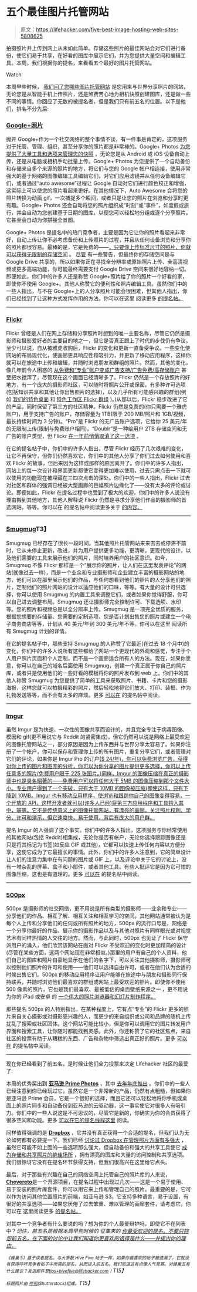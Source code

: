 # 五个最佳图片托管网站

> 原文：<https://lifehacker.com/five-best-image-hosting-web-sites-5808625>

拍摄照片并上传到网上从未如此简单。存储这些照片的最佳网站会对它们进行备份，使它们易于共享，在好看的图库中展示它们，并为您提供大量空间和编辑工具。本周，我们根据你的提名，来看看五个最好的图片托管网站。

Watch

本周早些时候， [我们问了您哪些图片托管网站](https://lifehacker.com/whats-the-best-image-hosting-web-site-1679571156) 是您用来与世界分享照片的网站，无论您是从智能手机上传照片，还是煞费苦心地为相机快照创建图库，还是做一些不同的事情。你回应了无数的被提名者，但是我们只有前五名的位置。以下是他们，排名不分先后:

### [Google+照片](https://www.google.com/photos/about/?page=auto-awesome)

抛开 Google+作为一个社交网络的整个事情不谈，有一件事是肯定的，这项服务对于托管、管理、组织，甚至分享你的照片都是非常棒的。Google+ Photos [为您提供了大量工具和选项来管理您的快照](https://lifehacker.com/all-the-awesome-stuff-you-can-do-with-google-photos-1590108193) ，无论您是从 Android 或 iOS 设备自动上传，还是从电脑或相机手动批量上传。Google+ Photos 为您提供了一个自动备份和存储来自多个来源的照片的地方，将它们与您的 Google 帐户相连接，使用非常强大的基于网络的图像编辑工具编辑它们，对它们应用滤镜并从任何设备编辑它们，或者通过“auto awesome”过程让 Google 自动对它们进行颜色校正和增强，这实际上可以使您的照片看起来更好。在其他情况下，Auto Awesome 会将您的照片转换为动画 gif，一次捕捉多个瞬间，或者只是让您的照片在浏览和分享时更有趣。Google+ Photos 还会自动将您的照片组织成“时刻”或“事件”，如度假或旅行，并会自动为您创建基于日期的图库，以便您可以轻松地分组或逐个分享照片。它甚至会自动为你拼接全景图。

Google+ Photos 是提名中的热门竞争者，主要是因为它让你的照片看起来非常好，自动上传让你不必考虑备份和上传照片的过程，并且从任何设备浏览和分享你的照片都很容易。最棒的是，它是免费的——[，只要你上传标准尺寸的照片，你就可以获得无限制的存储空间](https://lifehacker.com/google-vs-dropbox-which-is-better-for-hosting-and-sha-1488854866) 。 [尽管](https://support.google.com/plus/answer/156348?hl=en) 有一些警告，但最终你的存储空间是与 Google Drive 共享的，所以如果你正在寻找全分辨率或原始照片上传、全高清视频或更多高端功能，你可能最终需要支付 Google Drive 空间来很好地容纳一切。即便如此，你们中的许多人还是称赞 Google+照片给了你的照片一个好看的家，即使你不使用 Google+。其他人称赞它的便利性和照片编辑工具。虽然你们中的一些人指出，与不在 Google+上的人分享照片可能会很困难，但其他人指出，你们已经找到了让这种方式发挥作用的方法。你可以在这里 阅读更多 [的提名帖。](http://lifehacker.com/vote-google-photos-why-space-may-be-limited-and-ful-1679572797)

* * *

### [Flickr](http://flickr.com/)

Flickr 曾经是人们在网上存储和分享照片时想到的唯一主要名称，尽管它仍然是摄影师和摄影爱好者的主要目的地之一，但它是否真正跟上了时代的步伐仍有争议。至少可以说，自从被雅虎收购后，Flickr 的变化和更新一直备受争议。一些变化使网站的布局现代化，使画廊更具响应性和吸引力，并更新了移动应用程序，这样你就可以在旅途中上传和编辑，并随时浏览朋友和群组的照片。然而，其他的变化，像几年前令人困惑的 [从免费和“专业”账户变成广告支持/广告免费/高存储账户](http://lifehacker.com/flickr-offers-1tb-of-free-space-for-your-photos-50-ye-508972406) 甚至把水搅浑了，尽管现在这个画面已经清晰多了。Flickr 仍然是一个存放照片的好地方，有一个庞大的摄影师社区，可以随时将照片公开或保密，有多种许可选项(包括知识共享和其他让你出售照片的选择)，以及几乎所有可能感兴趣的群组(例如 [我们的特色桌面](https://www.flickr.com/groups/lifehacker-desktop-showandtell/pool/) 和 [特色工作区 Flickr 群组](https://www.flickr.com/groups/lifehacker-workspace-showandtell/pool/) )。)从那以后，Flickr 稳步改进了它的产品，同时保留了第三方的社区精神。Flickr 仍然是免费的(你只需要一个雅虎账户)，用于支持广告的账户，存储容量为 1TB(限于 200 MB/照片和 1GB/视频，最长持续时间为 3 分钟)。“Pro”是 Flickr 的无广告账户选项，它给你 25 美元/年的无限制上传(限制与免费账户相同)。“Doublr”是一种给用户 2TB 存储空间和无广告的账户类型，但 Flickr [在一年前悄悄取消了这一选项](http://www.siliconbeat.com/2014/01/28/no-more-doublr-for-flickr/) 。

在它的提名帖子中，你们中的许多人指出，尽管 Flickr 经历了几次艰难的变化，让它不再保守，但你们仍然喜欢它，你们中的其他人分享了你们过去如何使用和喜欢 Flickr 的故事，但后来因为这样或那样的原因离开了。你们中的许多人指出，网站上的每一次设计和界面更新都使它变得更加难以使用，过去只需点击一下就可以使用的功能现在被埋藏在三四次点击的深处。你们中的一些人指出，Flickr 过去对社区和群体的强调已经被大型画廊的巨幅照片边缘化了——没有太多的评论或讨论。即便如此，Flickr 在提名过程中也受到了极大的欢迎，你们中的许多人说没有理由搬到其他地方，其他人解释说 Flickr 仍然是寻求分享他们作品的摄影师的首选网站，等等。你可以在 的提名帖中阅读更多关于 [的内容。](http://lifehacker.com/vote-flickr-why-its-pretty-arguable-whether-or-not-th-1679571926)

* * *

### [Smugmug](http://www.smugmug.com/)T3】

Smugmug 已经存在了很长一段时间，当其他照片托管网站来来去去或停滞不前时，它从未停止更新，改进，并为用户提供更多功能，更清晰，更现代的设计，以及他们需要的工具来展示他们的照片，同时培养用户的社区意识。如今，Smugmug 不像 Flickr 那样是一个“展示你的照片，让人们在这里发表评论”的网站(就像过去一样)，而是一个业余和专业摄影师和企业建立丰富的摄影网站的地方，他们可以在那里展示他们的作品，与任何想看到他们的照片的人分享他们的照片，定制他们的照片网站的设计以适应他们的口味，等等。有大量的设计可供选择，你可以使用 Smugmug 的内置工具来调整它们，或者如果你觉得舒服，你可以自己进去调整布局。Smugmug 还让摄影师完全控制许可、下载选项、水印等。您的照片和视频总是以全分辨率上传。Smugmug 是一项完全优质的服务，根据您想要的存储量、您需要的定制选项、您是否计划出售您的照片或建立一个电子商务商店等等，计划从 40 美元/年到 300 美元/年不等。你可以在这里 阅读所有 Smugmug 计划的详情。

在它的提名帖子中，那些支持 Smugmug 的人称赞了它最近(在过去 18 个月中)的变化，你们中的许多人说所有这些都给了网站一个更现代的外观和感觉，专注于个人用户照片页面和个人定制，而不是一个画廊适合所有人的方法。现在，如果你愿意，你可以在自己的域名后面使用 Smugmug，创建一个真正属于你自己的照片库，或者只是使用他们的一些好看的模板将你的照片发布到 web 上。你们中的其他人称赞 Smugmug 为您提供了简单的工具来获取照片、书籍、卡片和您的摄影海报，这样您就可以拍摄精彩的照片，然后轻松地将它们放大、打印、装框、作为礼物发送等等，而不会有太多的麻烦。更多 [可以在](http://lifehacker.com/vote-smugmug-why-they-did-a-complete-overhaul-within-1679661271) 的提名帖中阅读。

* * *

### [Imgur](http://imgur.com/)

虽然 Imgur 是为快速、一次性的图像共享而设计的，并且完全专注于病毒图像、模因和 gif(更不用说它与 Reddit 的紧密集成)，但它仍然可以说是网络上最受欢迎的图像托管网站之一，部分原因是因为上传东西并与世界分享太容易了。如果你注册了一个帐户，你可以保存和管理你上传的所有图片，重复分享它们，或者管理对它们的评论，如果你是 Imgur Pro 的订户[($ 24/年)，你可以免费浏览广告，获得对你上传的图片和图库的分析，你可以为你分享的图片提供更多选择，你可以上传任意多的照片(免费用户限于 225 张图片。)同样，Imgur 的图像压缩在真正的摄影师中也是臭名昭著的——免费用户可以将任何大于 5MB 的图像压缩到那个文件大小。专业用户得到了一个突破，只有大于 10MB 的图像被压缩(即使这样，只有下降到 10MB。Imgur 也有移动应用程序，使浏览和跟踪你自己的图像变得容易，一个开放的 API，这样开发者就可以(许多人已经)将第三方应用程序和工具钩入其中，等等。它不是传统意义上的图像托管网站，有漂亮的画廊，关注照片权利、学分、许可和演示，但它速度快，易于使用，背后有庞大的用户群。](https://imgur.com/register/upgrade)

提名 Imgur 的人强调了这个事实。你们中的许多人指出，这项服务与你经常使用的其他网站(包括 Reddit)相集成，无论你是否有帐户，无论你选择跟踪图像还是只是将其标记为书签(如反应 GIF 或其他)，它都可以快速上传任何内容以方便分享，这使它成为了它最擅长的事情。此外，你们中的许多人注意到，它的简单设计让人们的注意力集中在有问题的图片或 GIF 上，以及评论中关于它的讨论上，没有一堆杂乱的屏幕、盒子和小部件，或者其他工具。有些人批评它是因为它可怕的图像压缩，这也是有道理的。更多 [可以在](http://lifehacker.com/vote-imgur-why-its-fast-simple-and-integrates-tight-1679664451) 的提名帖中阅读。

* * *

### [500px](https://500px.com/)

500px 是摄影师的社交网络，更不用说是所有类型的摄影师——业余和专业——分享他们的作品、相互了解、相互关注和相互学习的空间。其他网站通常被认为是每个人上传和分享他们的任何或所有照片的地方，500px 的流行口号是，网络是一个分享你最好的作品、展示你的摄影作品以及与其他对照片有同样眼光或对视觉艺术有同样热情的人交往的地方。然而，与此同时，500px 也见证了 Flickr 保守派用户的涌入，他们欣赏该网站在面对 Flickr 不受欢迎的变化时更加精简的设计(尽管在某些方面，这两个网站现在非常相似。)那里的用户有自己的个人资料，他们自己的图库和照片自豪地显示在他们的名字下，可以关注其他摄影师，摄影师可以控制他们照片的许可和使用——他们可以选择自由许可，或者在他们认为合适的时候出售它们。500px 的移动应用程序让用户能够在旅途中与朋友和摄影同行保持联系，并随时浏览他们最喜欢的群组或网站上最受欢迎的照片。即使你不使用 500 像素的照片，它也是我们最喜欢、最被低估的桌面壁纸来源之一 ，更不用说为你的 iPad 或安卓 的 [一个伟大的照片浏览器和幻灯片制作程序。](http://lifehacker.com/500px-for-ipad-is-a-gorgoeus-photo-browser-and-slidesho-5850819)

那些提名 500px 的人特别指出，在某种程度上，它有点“专业”的 Flickr 更多的照片来自关心摄影或对摄影感兴趣的人，而更少的来自组织或公司和品牌的随机上传扰乱了搜索或社区团体。这个网站可能比较小，但是你可以调用它的图片转发用户界面和搜索工具，让你随时都能找到灵感。此外，你还称赞了它的社区焦点，来自社区的投票有助于从糟糕的东西、广告和杂物中筛选出真正好的照片。更多 [可以在](http://lifehacker.com/500px-com-is-where-i-host-most-of-my-images-now-having-1679662770) 的提名帖中阅读。

* * *

现在你已经看到了前五名，是时候让他们全力投票来决定 Lifehacker 社区的最爱了:

本周的优秀奖出到 [**亚马逊 Prime Photos**](https://www.amazon.com/clouddrive/primephotos?asc_campaign=InlineText&asc_refurl=https://lifehacker.com/five-best-image-hosting-web-sites-5808625&asc_source=&tag=kinjalifehackerlink-20) ，其中 [去年年底推出](https://lifehacker.com/amazon-gives-unlimited-photo-storage-to-prime-customers-1654430098) 。你们中的一些人已经注意到你已经玩过它，虽然它是一个非常新的产品，仍然有点粗糙，但如果你是亚马逊 Prime 会员，它是一个很好的选择，而且它还可以轻松地将你手机或桌面上的照片同步和自动备份到亚马逊的云驱动器，这一事实使它对很多人有吸引力。你们中的一些人说这是不可思议的，尽管它是新的，你确实为你的会员获得了很多空间和功能。更多 [可以在它的提名线程这里](http://lifehacker.com/vote-amazon-prime-photos-why-i-will-be-honest-and-say-1679665942) 阅读。

同样值得强调的是 [**Dropbox**](http://dropbox.com/) ，它并没有真正获得一个合适的提名，但我们认为无论如何都有必要提一下。我们已经 [讨论过 Dropbox 在管理照片方面有多强大](https://lifehacker.com/why-i-ditched-photo-management-apps-and-use-dropbox-ins-1063233673) ，虽然它可能不如上面的一些选项那么强大，但自动备份和强大的共享工具使它 [成为存储和共享照片的绝佳场所](https://lifehacker.com/google-vs-dropbox-which-is-better-for-hosting-and-sha-1488854866) ，拥有漂亮的图库和大量的访问控制和共享选项。我们很惊讶它没有在提名环节获得支持，但我们很高兴在这里给它点头。

最后，对于那些有兴趣在自己的网络空间上托管自己的照片库的人来说，[**Chevereto**](https://chevereto.com/)是一个开源项目，在提名过程中出现过几次——这是一个易于使用、易于安装的照片库套件，你可以用它来上传和管理自己的照片。最重要的是，它可以作为访问其他位置照片的前端，如亚马逊 S3。它支持多种语言，易于设置，有很好的共享选项——如果您厌倦了过去笨重、难以管理的画廊套件，请考虑它。你可以在 这里阅读更多 [的提名帖。](http://lifehacker.com/vote-chevereto-why-is-a-white-label-image-hosting-scr-1679752971)

对其中一个竞争者有什么要说的吗？想为你的个人最爱辩护吗，即使它不在列表中？*记住，前五名是根据本周早些时候的* *征集来的* [*你最受欢迎的提名。不要只抱怨前五名，在下面的讨论中让我们知道你更喜欢的选择是什么——并提出你的理由。*](https://lifehacker.com/whats-the-best-image-hosting-web-site-1679571156)

*<small>《蜂巢 5》基于读者提名。与大多数 Hive Five 帖子一样，如果你最喜欢的帖子被遗漏了，它就没有获得呼吁竞争者帖子中所需的提名，从而进入前五名。我们知道这有点像人气竞赛。对蜂巢五有什么建议？发送邮件至</small>*[*<small>tips+hivefive@lifehacker.com</small>*](mailto:tips+hivefive@lifehacker.com)*<small>！</small>T15】*

*<small>标题照片由</small>* [*<small>哔叽</small>*](http://www.shutterstock.com/pic.mhtml?id=114591355&src=id)*<small>(Shutterstock)组成。</small>T15】*